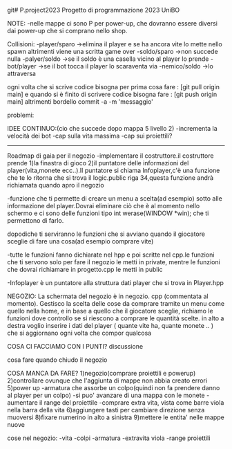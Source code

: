 git# P.project2023
Progetto di programmazione 2023 UniBO

NOTE:
-nelle mappe ci sono P per power-up, che dovranno essere diversi dai power-up che si comprano nello shop.

Collisioni:
-player/sparo ->elimina il player e se ha ancora vite lo mette nello spawn altrimenti viene una scritta game over 
-soldo/sparo  ->non succede nulla
-palyer/soldo ->se il soldo è una casella vicino al player lo prende
-bot/player   ->se il bot tocca il player lo scaraventa via
-nemico/soldo ->lo attraversa


ogni volta che si scrive codice bisogna per prima cosa fare : [git pull origin main] e quando si è finito di scrivere codice bisogna fare : [git push origin main] altrimenti bordello 
commit -a -m 'messaggio'

problemi:



IDEE CONTINUO:(cio che succede dopo mappa 5 livello 2)
-incrementa la velocità dei bot
-cap sulla vita massima
-cap sui proiettili?


------------------------------------
Roadmap di gaia per il negozio
-implementare il costruttore.il costruttore prende 1)la finastra di gioco 2)il puntatore delle informazioni del player(vita,monete ecc..).Il puntatore si chiama Infoplayer,c'è una funzione che te lo ritorna che si trova il logic.public riga 34,questa funzione andrà richiamata quando apro il negozio

-funzione che ti permette di creare un menu a scelta(ad esempio) sotto alle informazione del player.Dovrai eliminare ciò che è al momento nello schermo e ci sono delle funzioni tipo int werase(WINDOW *win); che ti permettono di farlo.

dopodiche ti serviranno le funzioni che si avviano quando il giocatore sceglie di fare una cosa(ad esempio comprare vite)

-tutte le funzioni fanno dichiarate nel hpp e poi scritte nel cpp.le funzioni che ti servono solo per fare il negozio le metti in private, mentre le funzioni che dovrai richiamare in progetto.cpp le metti in public


-Infoplayer è un puntatore alla struttura dati player che si trova in Player.hpp

NEGOZIO:
La schermata del negozio è in negozio. cpp (commentata al momento). Gestisco la scelta delle cose da comprare tramite un menu come quello nella home, e in base a quello che il giocatore sceglie, richiamo le funzioni dove controllo se si riescono a comprare le quantità scelte.
in alto a destra voglio inserire i dati del player ( quante vite ha, quante monete .. ) che si aggiornano ogni volta che compor qualcosa


COSA CI FACCIAMO CON I PUNTI?   discussione

cosa fare quando chiudo il negozio

COSA MANCA DA FARE?
1)negozio(comprare proiettili e powerup)
2)controllare ovunque che l'aggiunta di mappe non abbia creato errori
5)power up
    -armatura che assorbe un colpo(quindi non fa prendere danno al player per un colpo)
    -si puo' avanzare di una mappa con le monete
    -aumentare il range del proiettile
    -comprare extra vita, vista come barre viola nella barra della vita
6)aggiungere tasti per cambiare direzione senza muoversi
8)fixare numerino in alto a sinistra
9)mettere le entita' nelle mappe nuove



cose nel negozio:
-vita
-colpi
-armatura
-extravita viola
-range proiettili



